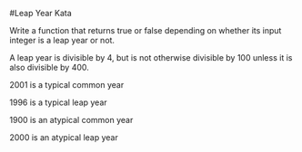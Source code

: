#Leap Year Kata

Write a function that returns true or false depending on whether its input integer is a leap year or not.
 
A leap year is divisible by 4, but is not otherwise divisible by 100 unless it is also divisible by 400.
 
2001 is a typical common year

1996 is a typical leap year

1900 is an atypical common year

2000 is an atypical leap year
